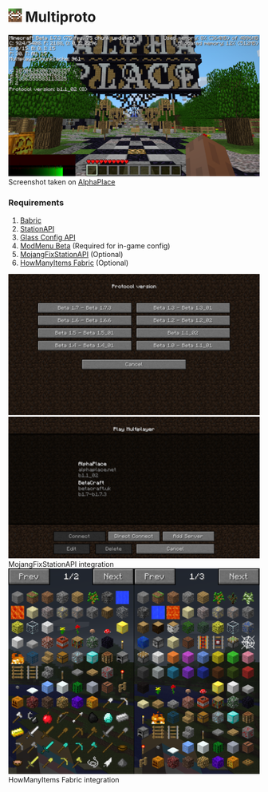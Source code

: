 # ![Multiproto](img/icon_27x27.png) Multiproto

![Screenshot](img/screenshot.png)
Screenshot taken on [AlphaPlace](https://alphaplace.net)

### Requirements
1. [Babric](https://babric.github.io/)
2. [StationAPI](https://modrinth.com/mod/stationapi)
3. [Glass Config API](https://modrinth.com/mod/glass-config-api)
4. [ModMenu Beta](https://modrinth.com/mod/modmenu-beta) (Required for in-game config)
5. [MojangFixStationAPI](https://modrinth.com/mod/mojangfix-stationapi-edition) (Optional)
6. [HowManyItems Fabric](https://modrinth.com/mod/howmanyitems-fabric) (Optional)

![Version List](img/version_list.png)
![Server List](img/server_list.png)
MojangFixStationAPI integration
![Item List from Beta 1.0 to Beta 1.7.3](img/item_list.png)
HowManyItems Fabric integration

